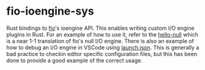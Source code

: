 # fio-ioengine-sys

Rust bindings to [fio](https://github.com/axboe/fio)'s ioengine API. This
enables writing custom I/O engine plugins in Rust. For an example of how to use
it, refer to the [hello-null](examples/hello_null.rs) which is a near 1-1
translation of fio's null I/O engine. There is also an example of how to debug
an I/O engine in VSCode using [launch.json](.vscode/launch.json). This is
generally a bad practice to checkin editor specific configuration files, but
this has been done to provide a good example of the correct usage.
